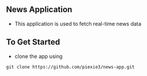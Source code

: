 ## News Application
- This application is used to fetch real-time news data

## To Get Started
- clone the app using
```git
git clone https://github.com/piexie3/news-app.git
```

